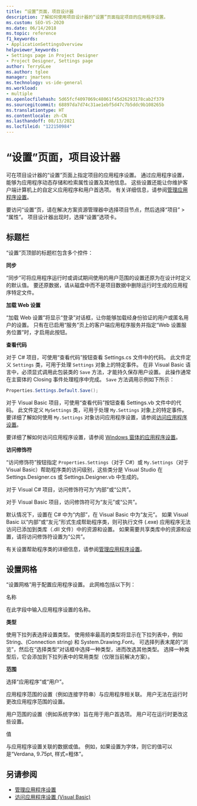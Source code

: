 ```yaml
---
title: “设置”页面，项目设计器
description: 了解如何使用项目设计器的“设置”页面指定项目的应用程序设置。
ms.custom: SEO-VS-2020
ms.date: 06/14/2018
ms.topic: reference
f1_keywords:
- ApplicationSettingsOverview
helpviewer_keywords:
- Settings page in Project Designer
- Project Designer, Settings page
author: TerryGLee
ms.author: tglee
manager: jmartens
ms.technology: vs-ide-general
ms.workload:
- multiple
ms.openlocfilehash: 5d65fcf4097069c48061f45d26293178cab2f379
ms.sourcegitcommit: 68897da7d74c31ae1ebf5d47c7b5ddc9b108265b
ms.translationtype: HT
ms.contentlocale: zh-CN
ms.lasthandoff: 08/13/2021
ms.locfileid: "122150984"
---
```

# <a name="settings-page-project-designer"></a>“设置”页面，项目设计器

可在项目设计器的“设置”页面上指定项目的应用程序设置。 通过应用程序设置，能够为应用程序动态存储和检索属性设置及其他信息。 这些设置还能让你维护客户端计算机上的自定义应用程序和用户首选项。 有关详细信息，请参阅[管理应用程序设置](../managing-application-settings-dotnet.md)。

要访问“设置”页，请在解决方案资源管理器中选择项目节点，然后选择“项目” > “属性”。 项目设计器出现时，选择“设置”选项卡。

## <a name="header-bar"></a>标题栏

“设置”页顶部的标题栏包含多个控件：

**同步**

“同步”可将应用程序运行时或调试期间使用的用户范围的设置还原为在设计时定义的默认值。 要还原数据，请从磁盘中而不是项目数据中删除运行时生成的应用程序特定文件。

**加载 Web 设置**

“加载 Web 设置”将显示“登录”对话框，让你能够加载经身份验证的用户或匿名用户的设置。 只有在已启用“服务”页上的客户端应用程序服务并指定“Web 设置服务位置”时，才启用此按钮。

**查看代码**

对于 C# 项目，可使用“查看代码”按钮查看 Settings.cs 文件中的代码。 此文件定义 `Settings` 类，可用于处理 `Settings` 对象上的特定事件。 在非 Visual Basic 语言中，必须显式调用此包装类的 `Save` 方法，才能持久保存用户设置。 此操作通常在主窗体的 Closing 事件处理程序中完成。 `Save` 方法调用示例如下所示：

```csharp
Properties.Settings.Default.Save();
```

对于 Visual Basic 项目，可使用“查看代码”按钮查看 Settings.vb 文件中的代码。 此文件定义 `MySettings` 类，可用于处理 `My.Settings` 对象上的特定事件。 要详细了解如何使用 `My.Settings` 对象访问应用程序设置，请参阅[访问应用程序设置](/dotnet/visual-basic/developing-apps/programming/app-settings/accessing-application-settings)。

要详细了解如何访问应用程序设置，请参阅 [Windows 窗体的应用程序设置](/dotnet/framework/winforms/advanced/application-settings-for-windows-forms)。

**访问修饰符**

“访问修饰符”按钮指定 `Properties.Settings`（对于 C#）或 `My.Settings`（对于 Visual Basic）帮助程序类的访问级别，这些类分是 Visual Studio 在 Settings.Designer.cs 或 Settings.Designer.vb 中生成的。

对于 Visual C# 项目，访问修饰符可为“内部”或“公共”。

对于 Visual Basic 项目，访问修饰符可为“友元”或“公共”。

默认情况下，设置在 C# 中为“内部”，在 Visual Basic 中为“友元”。 如果 Visual Basic 以“内部”或“友元”形式生成帮助程序类，则可执行文件 (.exe) 应用程序无法访问已添加到类库（.dll 文件）中的资源和设置。 如果需要共享类库中的资源和设置，请将访问修饰符设置为“公共”。

有关设置帮助程序类的详细信息，请参阅[管理应用程序设置](../managing-application-settings-dotnet.md)。

## <a name="settings-grid"></a>设置网格

“设置网格”用于配置应用程序设置。 此网格包括以下列：

名称

在此字段中输入应用程序设置的名称。

**类型**

使用下拉列表选择设置类型。 使用频率最高的类型将显示在下拉列表中，例如 String、(Connection string) 和 System.Drawing.Font。 可选择列表末尾的“浏览”，然后在“选择类型”对话框中选择一种类型，进而改选其他类型。 选择一种类型后，它会添加到下拉列表中的常用类型（仅限当前解决方案）。

**范围**

选择“应用程序”或“用户”。

应用程序范围的设置（例如连接字符串）与应用程序相关联。 用户无法在运行时更改应用程序范围的设置。

用户范围的设置（例如系统字体）旨在用于用户首选项。 用户可在运行时更改这些设置。

值

与应用程序设置关联的数据或值。 例如，如果设置为字体，则它的值可以是“Verdana, 9.75pt, 样式=粗体”。

## <a name="see-also"></a>另请参阅

- [管理应用程序设置](../managing-application-settings-dotnet.md)
- [访问应用程序设置 (Visual Basic)](/dotnet/visual-basic/developing-apps/programming/app-settings/accessing-application-settings)
